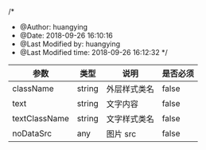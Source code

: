 /\*

- @Author: huangying
- @Date: 2018-09-26 16:10:16
- @Last Modified by: huangying
- @Last Modified time: 2018-09-26 16:12:32
  \*/

| 参数          | 类型   | 说明         | 是否必须 |
| ------------- | ------ | ------------ | -------- |
| className     | string | 外层样式类名 | false    |
| text          | string | 文字内容     | false    |
| textClassName | string | 文字样式类名 | false    |
| noDataSrc     | any    | 图片 src     | false    |

```<NGNoData className="poolconfig_responsible_noData" text="额...内容空空如也"/>

```
